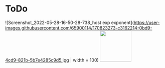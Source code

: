 # ToDo
![Screenshot_2022-05-28-16-50-28-738_host exp exponent](https://user-images.githubusercontent.com/65900114/170823273-c3162214-0bd9-4cd9-821b-5b7e4285c9d5.jpg | width = 100)
<img src="https://user-images.githubusercontent.com/65900114/170823273-c3162214-0bd9-4cd9-821b-5b7e4285c9d5.jpg" width="100" height="100">
